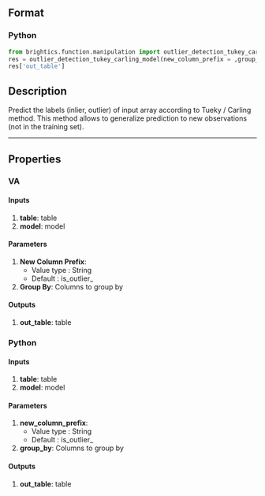 ## Format
### Python
```python
from brightics.function.manipulation import outlier_detection_tukey_carling_model
res = outlier_detection_tukey_carling_model(new_column_prefix = ,group_by = )
res['out_table']
```

## Description
Predict the labels (inlier, outlier) of input array according to Tueky / Carling method.
This method allows to generalize prediction to new observations (not in the training set).

---

## Properties
### VA
#### Inputs
1. **table**: table
2. **model**: model

#### Parameters
1. **New Column Prefix**: 
   - Value type : String
   - Default : is_outlier_
2. **Group By**: Columns to group by

#### Outputs
1. **out_table**: table

### Python
#### Inputs
1. **table**: table
2. **model**: model

#### Parameters
1. **new_column_prefix**: 
   - Value type : String
   - Default : is_outlier_
2. **group_by**: Columns to group by

#### Outputs
1. **out_table**: table

